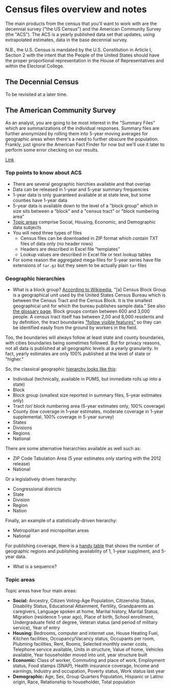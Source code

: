 # Census files overview and notes

The main products from the census that you'll want to work with are the decennial survey ("the US Census") and the
American Community Survey (the "ACS"). The ACS is a yearly published data set that updates, using extrapolated estimates,
data in the base decennial survey.

N.B., the U.S. Census is mandated by the U.S. Constitution in Article I, Section 2 with the intent that the People of the
United States should have the proper proportional representation in the House of Representatives and 
within the Electoral College.

## The Decennial Census

To be revisited at a later time.

## The American Community Survey

As an analyst, you are going to be most interest in the "Summary Files" which are summarizations of the individual responses. Summary files are further anonymized by rolling them into 5-year moving averages for geographic areas when there's a need to further obscure the population. Frankly, just ignore the American Fact Finder for now but we'll use it later to perform some error checking on our results.

[Link](https://www.census.gov/programs-surveys/acs/data/summary-file.html)


### Top points to know about ACS
* There are several geographic hierchies available and that overlap
* Data can be released in 1-year and 5-year summary frequencies
* 1-year data is only guaranteed available at at state leve, but some counties have 1-year data
* 5-year data is available down to the level of a "block group" which in size sits between a "block" and a "census tract" or "block numbering area"
* [Topic areas](https://www.census.gov/programs-surveys/acs/guidance/subjects.html) comprise Social, Housing, Economic, and Demographic data subjects
* You will need three types of files
    * Census files can be downloaded in ZIP format which contain TXT files of data only (no header rows)
    * Headers are described in Excel file "templates"
    * Lookup values are described in Excel file or text lookup tables
* For some reason the aggregated mega-files for 5-year series have file extensions of `tar.gz` but they seem to be actually plain `tar` files

### Geographic hierarchies

* What is a block group? [According to Wikipedia](https://en.wikipedia.org/wiki/Census_block_group), "\[a] Census Block Group is a geographical unit used by the United States Census Bureau which is between the Census Tract and the Census Block. It is the smallest geographical unit for which the bureau publishes sample data." See also [the glossary page](https://www.census.gov/geo/reference/gtc/gtc_bg.html?cssp=SERP). Block groups contain between 600 and 3,000 people. A census tract itself has between 2,00 and 8,000 residents and by definition, the tract boundaries ["follow visible features"](https://www2.census.gov/geo/pdfs/reference/GARM/Ch10GARM.pdf) so they can be identified easily from the ground by workers in the field.

Too, the boundaries will always follow at least state and county boundaries, with cities boundaries being sometimes followed. But for privacy reasons, not all data is published at all geographic levels at a yearly granularity. In fact, yearly estimates are only 100% published at the level of state or "higher."

So, the classical geographic [hierarchy looks like this](https://www.census.gov/programs-surveys/acs/geography-acs/concepts-definitions.html):
- Individual (technically, available in PUMS, but immediate rolls up into a state)
- Block
- Block group (smallest size reported in summary files, 5-year estimates only)
- Tract /or/ block numbering area (5-year estimates only, 100% coverage)
- County (low coverage in 1-year estimates, moderate coverage in 1-year supplemental, 100% coverage in 5-year survey)
- States 
- Divisions
- Regions
- National

There are some alternative hierarchies available as well such as:
- ZIP Code Tabulation Area (5 year estimates only starting with the 2012 release)
- National

Or a legislatively driven hierarchy:
- Congressional districts
- State
- Division
- Region
- Nation

Finally, an example of a statistically-driven hierarchy:
- Metropolitan and micropolitan areas
- National

For publishing coverage, there is a [handy table](https://www.census.gov/programs-surveys/acs/geography-acs/areas-published.html) that shows the number 
of geographic regions and publishing availability of 1, 1-year supplment, and 5-year data.

* What is a sequence? 

### Topic areas
Topic areas have four main areas:
* **Social:** Ancestry, Citizen Voting-Age Population, Citizenship Status, Disability Status, Educational Attainment, Fertility, Grandparents as caregivers, Language spoken at home, Marital history, Marital Status, Migration (residence 1-year ago), Place of birth, School enrollment, Undergraduate field of degree, Veteran status (and period of military service), Year of entry
* **Housing:** Bedrooms, computer and internet use, House Heating Fuel, Kitchen facilities, Occupancy/Vacancy status, Occupants per room,
Plubming facilities, Rent, Rooms, Selected monthly owner costs, Telephone service available, Units in structure, Value of home, Vehicles available,
Year householder moved into unit, year structure built
* **Economic:** Class of worker, Commuting and place of work, Employment status, Food stamps (SNAP), Health insurance coverage, Income and earnings, Industry and occupation, Poverty status, Work status last year
* **Demographic:** Age, Sex, Group Quarters Population, Hispanic or Latino origin, Race, Relationship to householder, Total population
